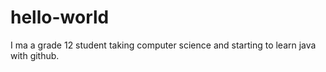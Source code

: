 # hello-world

I ma a grade 12 student taking computer science and starting to learn java with github.
